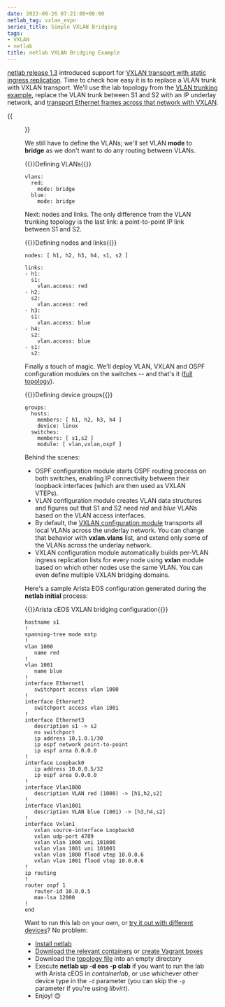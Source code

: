 ```yaml
---
date: 2022-09-26 07:21:00+00:00
netlab_tag: vxlan_evpn
series_title: Simple VXLAN Bridging
tags:
- VXLAN
- netlab
title: netlab VXLAN Bridging Example
---
```

[netlab release 1.3](/2022/09/netlab-1-3.html) introduced support for [VXLAN transport with static ingress replication](https://netsim-tools.readthedocs.io/en/latest/module/vxlan.html). Time to check how easy it is to replace a VLAN trunk with VXLAN transport. We'll use the lab topology from the [VLAN trunking example](/2022/06/netsim-vlan-trunk.html), replace the VLAN trunk between S1 and S2 with an IP underlay network, and [transport Ethernet frames across that network with VXLAN](https://github.com/ipspace/netlab-examples/tree/master/VXLAN/vxlan-bridging).

{{<figure src="/2022/09/vxlan-bridging.png" caption="Lab topology">}}
<!--more-->
We still have to define the VLANs; we'll set VLAN **mode** to **bridge** as we don't want to do any routing between VLANs.

{{<cc>}}Defining VLANs{{</cc>}}
```
vlans:
  red:
    mode: bridge
  blue:
    mode: bridge
```

Next: nodes and links. The only difference from the VLAN trunking topology is the last link: a point-to-point IP link between S1 and S2.

{{<cc>}}Defining nodes and links{{</cc>}}
```
nodes: [ h1, h2, h3, h4, s1, s2 ]

links:
- h1:
  s1:
    vlan.access: red
- h2:
  s2:
    vlan.access: red
- h3:
  s1:
    vlan.access: blue
- h4:
  s2:
    vlan.access: blue
- s1:
  s2:
```

Finally a touch of magic. We'll deploy VLAN, VXLAN and OSPF configuration modules on the switches -- and that's it ([full topology](https://github.com/ipspace/netlab-examples/blob/master/VXLAN/vxlan-bridging/topology.yml)).

{{<cc>}}Defining device groups{{</cc>}}
```
groups:
  hosts:
    members: [ h1, h2, h3, h4 ]
    device: linux
  switches:
    members: [ s1,s2 ]
    module: [ vlan,vxlan,ospf ]
```

Behind the scenes:

* OSPF configuration module starts OSPF routing process on both switches, enabling IP connectivity between their loopback interfaces (which are then used as VXLAN VTEPs).
* VLAN configuration module creates VLAN data structures and figures out that S1 and S2 need *red* and *blue* VLANs based on the VLAN access interfaces.
* By default, the [VXLAN configuration module](https://netsim-tools.readthedocs.io/en/latest/module/vxlan.html) transports all local VLANs across the underlay network. You can change that behavior with **vxlan.vlans** list, and extend only some of the VLANs across the underlay network.
* VXLAN configuration module automatically builds per-VLAN ingress replication lists for every node using **vxlan** module based on which other nodes use the same VLAN. You can even define multiple VXLAN bridging domains.

Here's a sample Arista EOS configuration generated during the **netlab initial** process:

{{<cc>}}Arista cEOS VXLAN bridging configuration{{</cc>}}
```
hostname s1
!
spanning-tree mode mstp
!
vlan 1000
   name red
!
vlan 1001
   name blue
!
interface Ethernet1
   switchport access vlan 1000
!
interface Ethernet2
   switchport access vlan 1001
!
interface Ethernet3
   description s1 -> s2
   no switchport
   ip address 10.1.0.1/30
   ip ospf network point-to-point
   ip ospf area 0.0.0.0
!
interface Loopback0
   ip address 10.0.0.5/32
   ip ospf area 0.0.0.0
!
interface Vlan1000
   description VLAN red (1000) -> [h1,h2,s2]
!
interface Vlan1001
   description VLAN blue (1001) -> [h3,h4,s2]
!
interface Vxlan1
   vxlan source-interface Loopback0
   vxlan udp-port 4789
   vxlan vlan 1000 vni 101000
   vxlan vlan 1001 vni 101001
   vxlan vlan 1000 flood vtep 10.0.0.6
   vxlan vlan 1001 flood vtep 10.0.0.6
!
ip routing
!
router ospf 1
   router-id 10.0.0.5
   max-lsa 12000
!
end
```

Want to run this lab on your own, or [try it out with different devices](https://github.com/ipspace/netlab-examples/tree/master/VXLAN/vxlan-bridging#changing-device-types)? No problem:

* [Install netlab](https://netsim-tools.readthedocs.io/en/latest/install.html)
* [Download the relevant containers](https://netsim-tools.readthedocs.io/en/latest/labs/clab.html) or [create Vagrant boxes](https://netsim-tools.readthedocs.io/en/latest/labs/libvirt.html)
* Download the [topology file](https://github.com/ipspace/netlab-examples/blob/master/VXLAN/vxlan-bridging/topology.yml) into an empty directory
* Execute **netlab up -d eos -p clab** if you want to run the lab with Arista cEOS in *containerlab*, or use whichever other device type in the `-d` parameter (you can skip the `-p` parameter if you're using *libvirt*).
* Enjoy! 😊
